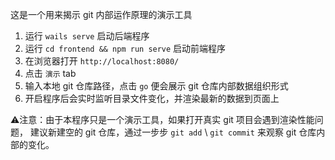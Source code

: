 这是一个用来揭示 git 内部运作原理的演示工具

1. 运行 ```wails serve``` 启动后端程序
2. 运行 `cd frontend && npm run serve` 启动前端程序
3. 在浏览器打开 `http://localhost:8080/`
4. 点击 `演示` tab
5. 输入本地 git 仓库路径，点击 `go` 便会展示 git 仓库内部数据组织形式
6. 开启程序后会实时监听目录文件变化，并渲染最新的数据到页面上

⚠️注意：由于本程序只是一个演示工具，如果打开真实 git 项目会遇到渲染性能问题，
建议新建空的 git 仓库，通过一步步 `git add` \ `git commit` 来观察 git 仓库内部的变化。